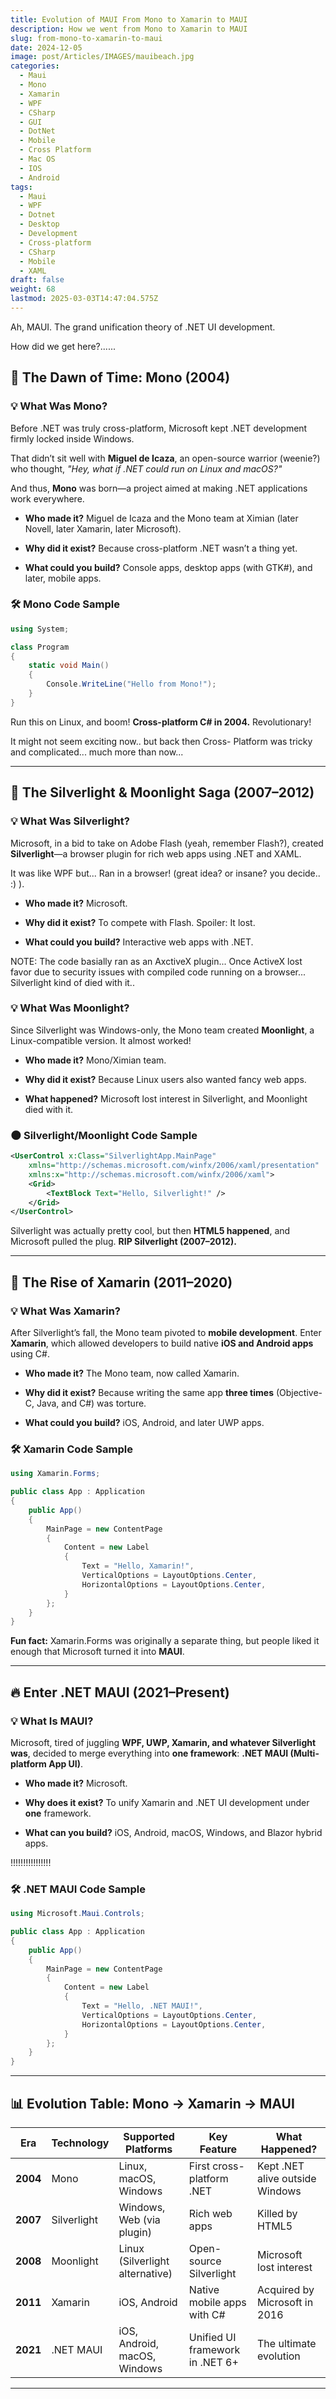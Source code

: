 ```yaml
---
title: Evolution of MAUI From Mono to Xamarin to MAUI
description: How we went from Mono to Xamarin to MAUI
slug: from-mono-to-xamarin-to-maui
date: 2024-12-05
image: post/Articles/IMAGES/mauibeach.jpg
categories:
  - Maui
  - Mono
  - Xamarin
  - WPF
  - CSharp
  - GUI
  - DotNet
  - Mobile
  - Cross Platform
  - Mac OS
  - IOS
  - Android
tags:
  - Maui
  - WPF
  - Dotnet
  - Desktop
  - Development
  - Cross-platform
  - CSharp
  - Mobile
  - XAML
draft: false
weight: 68
lastmod: 2025-03-03T14:47:04.575Z
---
```

<!-- 
title: Evolution of MAUI From Mono to Xamarin to MAUI
description: How we went from Mono to Xamarin to MAUI
slug: from-mono-to-xamarin-to-maui
date: 2024-12-05
image: post/Articles/IMAGES/brickwall.jpg
categories: 
tags:
  - Go
  - Firewall
  - Networking
  - Security
  - DNS
draft: false
weight: 477


title: "Evolution of MAUI From Mono to Xamarin to MAUI"
description: How we went from Mono to Xamarin to MAUI
slug: from-mono-to-xamarin-to-maui
date: 2025-12-05
image: post/Articles/IMAGES/mauibeach.jpg
categories: 
tags:
  - Maui
  - Mono
  - Xamarin
  - Silverlight
  - Moonlight
  - Dotnet
  - Microsoft
  - History
  - Development
draft: false
weight: 147
-->

Ah, MAUI. The grand unification theory of .NET UI development.

How did we get here?......

## 🌅 The Dawn of Time: Mono (2004)

### 💡 What Was Mono?

Before .NET was truly cross-platform, Microsoft kept .NET development firmly locked inside Windows.

That didn’t sit well with **Miguel de Icaza**, an open-source warrior (weenie?) who thought, *"Hey, what if .NET could run on Linux and macOS?"*

And thus, **Mono** was born—a project aimed at making .NET applications work everywhere.

* **Who made it?** Miguel de Icaza and the Mono team at Ximian (later Novell, later Xamarin, later Microsoft).

* **Why did it exist?** Because cross-platform .NET wasn’t a thing yet.

* **What could you build?** Console apps, desktop apps (with GTK#), and later, mobile apps.

### 🛠️ Mono Code Sample

```csharp
using System;

class Program
{
    static void Main()
    {
        Console.WriteLine("Hello from Mono!");
    }
}
```

Run this on Linux, and boom! **Cross-platform C# in 2004.** Revolutionary!

It might not seem exciting now.. but back then Cross- Platform was tricky and complicated... much more than now...

***

## 🎇 The Silverlight & Moonlight Saga (2007–2012)

### 💡 What Was Silverlight?

Microsoft, in a bid to take on Adobe Flash (yeah, remember Flash?), created **Silverlight**—a browser plugin for rich web apps using .NET and XAML.

It was like WPF but... Ran in a browser! (great idea? or insane? you decide.. :) ).

* **Who made it?** Microsoft.

* **Why did it exist?** To compete with Flash. Spoiler: It lost.

* **What could you build?** Interactive web apps with .NET.

NOTE: The code basially ran as an AxctiveX plugin... Once ActiveX lost favor due to security issues with compiled code running on a browser... Silverlight kind of died with it..

### 💡 What Was Moonlight?

Since Silverlight was Windows-only, the Mono team created **Moonlight**, a Linux-compatible version. It almost worked!

* **Who made it?** Mono/Ximian team.

* **Why did it exist?** Because Linux users also wanted fancy web apps.

* **What happened?** Microsoft lost interest in Silverlight, and Moonlight died with it.

### 🌑 Silverlight/Moonlight Code Sample

```xml
<UserControl x:Class="SilverlightApp.MainPage"
    xmlns="http://schemas.microsoft.com/winfx/2006/xaml/presentation"
    xmlns:x="http://schemas.microsoft.com/winfx/2006/xaml">
    <Grid>
        <TextBlock Text="Hello, Silverlight!" />
    </Grid>
</UserControl>
```

Silverlight was actually pretty cool, but then **HTML5 happened**, and Microsoft pulled the plug. **RIP Silverlight (2007–2012).**

***

## 📱 The Rise of Xamarin (2011–2020)

### 💡 What Was Xamarin?

After Silverlight’s fall, the Mono team pivoted to **mobile development**. Enter **Xamarin**, which allowed developers to build native **iOS and Android apps** using C#.

* **Who made it?** The Mono team, now called Xamarin.

* **Why did it exist?** Because writing the same app **three times** (Objective-C, Java, and C#) was torture.

* **What could you build?** iOS, Android, and later UWP apps.

### 🛠️ Xamarin Code Sample

```csharp
using Xamarin.Forms;

public class App : Application
{
    public App()
    {
        MainPage = new ContentPage
        {
            Content = new Label
            {
                Text = "Hello, Xamarin!",
                VerticalOptions = LayoutOptions.Center,
                HorizontalOptions = LayoutOptions.Center,
            }
        };
    }
}
```

**Fun fact:** Xamarin.Forms was originally a separate thing, but people liked it enough that Microsoft turned it into **MAUI**.

***

## 🔥 Enter .NET MAUI (2021–Present)

### 💡 What Is MAUI?

Microsoft, tired of juggling **WPF, UWP, Xamarin, and whatever Silverlight was**, decided to merge everything into **one framework**: **.NET MAUI (Multi-platform App UI)**.

* **Who made it?** Microsoft.

* **Why does it exist?** To unify Xamarin and .NET UI development under **one** framework.

* **What can you build?** iOS, Android, macOS, Windows, and Blazor hybrid apps.

!!!!!!!!!!!!!!!!

### 🛠️ .NET MAUI Code Sample

```csharp
using Microsoft.Maui.Controls;

public class App : Application
{
    public App()
    {
        MainPage = new ContentPage
        {
            Content = new Label
            {
                Text = "Hello, .NET MAUI!",
                VerticalOptions = LayoutOptions.Center,
                HorizontalOptions = LayoutOptions.Center,
            }
        };
    }
}
```

***

## 📊 Evolution Table: Mono → Xamarin → MAUI

| Era      | Technology  | Supported Platforms             | Key Feature                     | What Happened?                  |
| -------- | ----------- | ------------------------------- | ------------------------------- | ------------------------------- |
| **2004** | Mono        | Linux, macOS, Windows           | First cross-platform .NET       | Kept .NET alive outside Windows |
| **2007** | Silverlight | Windows, Web (via plugin)       | Rich web apps                   | Killed by HTML5                 |
| **2008** | Moonlight   | Linux (Silverlight alternative) | Open-source Silverlight         | Microsoft lost interest         |
| **2011** | Xamarin     | iOS, Android                    | Native mobile apps with C#      | Acquired by Microsoft in 2016   |
| **2021** | .NET MAUI   | iOS, Android, macOS, Windows    | Unified UI framework in .NET 6+ | The ultimate evolution          |

***
